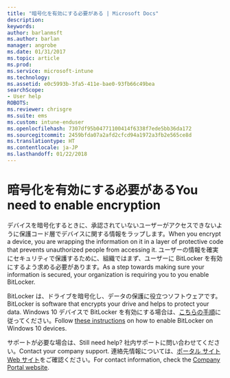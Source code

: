 ```yaml
---
title: "暗号化を有効にする必要がある | Microsoft Docs"
description: 
keywords: 
author: barlanmsft
ms.author: barlan
manager: angrobe
ms.date: 01/31/2017
ms.topic: article
ms.prod: 
ms.service: microsoft-intune
ms.technology: 
ms.assetid: e0c5993b-3fa5-411e-bae0-93fb66c49bea
searchScope:
- User help
ROBOTS: 
ms.reviewer: chrisgre
ms.suite: ems
ms.custom: intune-enduser
ms.openlocfilehash: 7307df95b04771100414f6338f7ede5bb36da172
ms.sourcegitcommit: 2459bfda07a2afd2cfcd94a1972a3fb2e565ce8d
ms.translationtype: HT
ms.contentlocale: ja-JP
ms.lasthandoff: 01/22/2018
---
```

# <a name="you-need-to-enable-encryption"></a><span data-ttu-id="ad693-102">暗号化を有効にする必要がある</span><span class="sxs-lookup"><span data-stu-id="ad693-102">You need to enable encryption</span></span>

<span data-ttu-id="ad693-103">デバイスを暗号化するときに、承認されていないユーザーがアクセスできないように保護コード層でデバイスに関する情報をラップします。</span><span class="sxs-lookup"><span data-stu-id="ad693-103">When you encrypt a device, you are wrapping the information on it in a layer of protective code that prevents unauthorized people from accessing it.</span></span> <span data-ttu-id="ad693-104">ユーザーの情報を確実にセキュリティで保護するために、組織ではまず、ユーザーに BitLocker を有効にするよう求める必要があります。</span><span class="sxs-lookup"><span data-stu-id="ad693-104">As a step towards making sure your information is secured, your organization is requiring you to you enable BitLocker.</span></span>

<span data-ttu-id="ad693-105">BitLocker は、ドライブを暗号化し、データの保護に役立つソフトウェアです。</span><span class="sxs-lookup"><span data-stu-id="ad693-105">BitLocker is software that encrypts your drive and helps to protect your data.</span></span> <span data-ttu-id="ad693-106">Windows 10 デバイスで BitLocker を有効にする場合は、[こちらの手順](https://gallery.technet.microsoft.com/How-to-turn-on-BitLocker-34294d3d)に従ってください。</span><span class="sxs-lookup"><span data-stu-id="ad693-106">Follow [these instructions](https://gallery.technet.microsoft.com/How-to-turn-on-BitLocker-34294d3d) on how to enable BitLocker on Windows 10 devices.</span></span>

<span data-ttu-id="ad693-107">サポートが必要な場合は、</span><span class="sxs-lookup"><span data-stu-id="ad693-107">Still need help?</span></span> <span data-ttu-id="ad693-108">社内サポートに問い合わせてください。</span><span class="sxs-lookup"><span data-stu-id="ad693-108">Contact your company support.</span></span> <span data-ttu-id="ad693-109">連絡先情報については、[ポータル サイト Web サイト](https://portal.manage.microsoft.com#HelpDeskDialog)をご確認ください。</span><span class="sxs-lookup"><span data-stu-id="ad693-109">For contact information, check the [Company Portal website](https://portal.manage.microsoft.com#HelpDeskDialog).</span></span>
